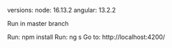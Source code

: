 versions: node: 16.13.2 angular: 13.2.2

Run in master branch

Run: npm install
Run: ng s 
Go to: http://localhost:4200/